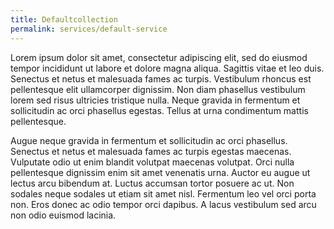 ```yaml
---
title: Defaultcollection
permalink: services/default-service
---
```


Lorem ipsum dolor sit amet, consectetur adipiscing elit, sed do eiusmod tempor incididunt ut labore et dolore magna aliqua. Sagittis vitae et leo duis. Senectus et netus et malesuada fames ac turpis. Vestibulum rhoncus est pellentesque elit ullamcorper dignissim. Non diam phasellus vestibulum lorem sed risus ultricies tristique nulla. Neque gravida in fermentum et sollicitudin ac orci phasellus egestas. Tellus at urna condimentum mattis pellentesque.

Augue neque gravida in fermentum et sollicitudin ac orci phasellus. Senectus et netus et malesuada fames ac turpis egestas maecenas. Vulputate odio ut enim blandit volutpat maecenas volutpat. Orci nulla pellentesque dignissim enim sit amet venenatis urna. Auctor eu augue ut lectus arcu bibendum at. Luctus accumsan tortor posuere ac ut. Non sodales neque sodales ut etiam sit amet nisl. Fermentum leo vel orci porta non. Eros donec ac odio tempor orci dapibus. A lacus vestibulum sed arcu non odio euismod lacinia. 

